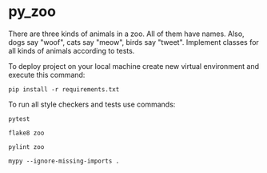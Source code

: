 # py_zoo

There are three kinds of animals in a zoo. All of them have names. Also, dogs say "woof", cats say "meow", birds say "tweet". 
Implement classes for all kinds of animals according to tests.   

To deploy project on your local machine create new virtual environment and execute this command:

`pip install -r requirements.txt`

To run all style checkers and tests use commands:

`pytest `

`flake8 zoo`

`pylint zoo`

`mypy --ignore-missing-imports .`
